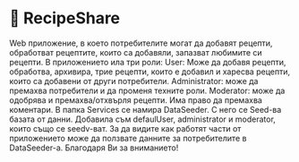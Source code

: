 # :fried_egg: RecipeShare
Web приложение, в което потребителите могат да добавят рецепти, обработват
рецептите, които са добавяли, запазват любимите си рецепти.
В приложението ила три роли:
User: Може да добавя рецепти, обработва, архивира, трие рецепти, които е добавил и
харесва рецепти, които са добавени от други потребители.
Administrator: може да премахва потребители и да променя техните роли.
Moderator: може да одобрява и премахва/отхвърля рецепти. Има право да премахва
коментари.
В папка Services се намира DataSeeder.
С него се Seed-ва базата от данни.
Добавила съм defaulUser, administrator и moderator, които също се seedv-ват. За да видите
как работят части от приложението може да ползвате данните за потребителите в DataSeeder-a.
Благодаря Ви за вниманието!
